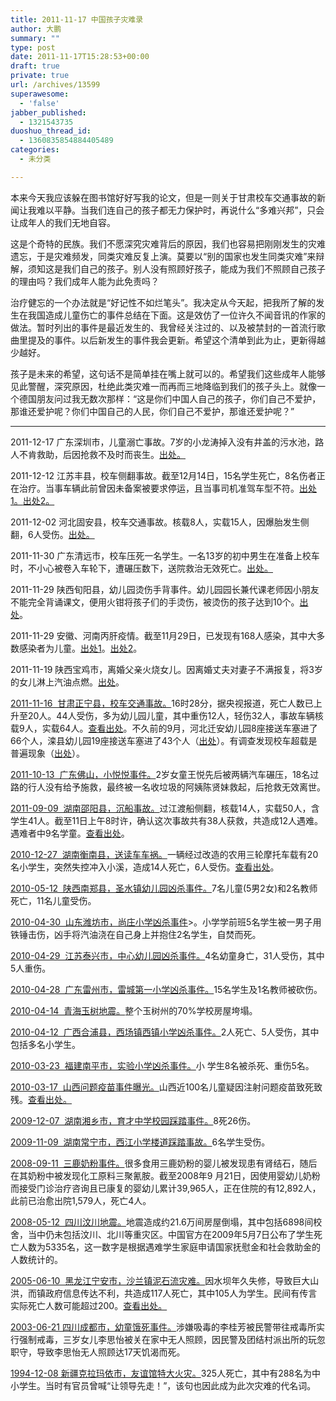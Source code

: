```yaml
---
title: 2011-11-17 中国孩子灾难录
author: 大鹏
summary: ""
type: post
date: 2011-11-17T15:28:53+00:00
draft: true
private: true
url: /archives/13599
superawesome:
  - 'false'
jabber_published:
  - 1321543735
duoshuo_thread_id:
  - 1360835854884405489
categories:
  - 未分类

---
```

本来今天我应该躲在图书馆好好写我的论文，但是一则关于甘肃校车交通事故的新闻让我难以平静。当我们连自己的孩子都无力保护时，再说什么“多难兴邦”，只会让成年人的我们无地自容。

这是个奇特的民族。我们不愿深究灾难背后的原因，我们也容易把刚刚发生的灾难遗忘，于是灾难频发，同类灾难反复上演。莫要以“别的国家也发生同类灾难”来辩解，须知这是我们自己的孩子。别人没有照顾好孩子，能成为我们不照顾自己孩子的理由吗？我们成年人能为此免责吗？

治疗健忘的一个办法就是“好记性不如烂笔头”。我决定从今天起，把我所了解的发生在我国造成儿童伤亡的事件总结在下面。这是效仿了一位许久不闻音讯的作家的做法。暂时列出的事件是最近发生的、我曾经关注过的、以及被禁封的一首流行歌曲里提及的事件。以后新发生的事件我会更新。希望这个清单到此为止，更新得越少越好。

孩子是未来的希望，这句话不是简单挂在嘴上就可以的。希望我们这些成年人能够见此警醒，深究原因，杜绝此类灾难一而再而三地降临到我们的孩子头上。就像一个德国朋友问过我无数次那样：“这是你们中国人自己的孩子，你们自己不爱护，那谁还爱护呢？你们中国自己的人民，你们自己不爱护，那谁还爱护呢？”

* * *

2011-12-17 广东深圳市，儿童溺亡事故。7岁的小龙涛掉入没有井盖的污水池，路人不肯救助，后因抢救不及时而丧生。[出处。][1]

2011-12-12 江苏丰县，校车侧翻事故。截至12月14日，15名学生死亡，8名伤者正在治疗。当事车辆此前曾因未备案被要求停运，且当事司机准驾车型不符。[出处1。][2][出处2。][3]

2011-12-02 河北固安县，校车交通事故。核载8人，实载15人，因爆胎发生侧翻，6人受伤。[出处。][4]

2011-11-30 广东清远市，校车压死一名学生。一名13岁的初中男生在准备上校车时，不小心被卷入车轮下，遭碾压数下，送院救治无效死亡。[出处。][5]

2011-11-29 陕西旬阳县，幼儿园烫伤手背事件。幼儿园园长兼代课老师因小朋友不能完全背诵课文，便用火钳将孩子们的手烫伤，被烫伤的孩子达到10个。[出处][6]。

2011-11-29 安徽、河南丙肝疫情。截至11月29日，已发现有168人感染，其中大多数感染者为儿童。[出处1][7]。[出处2][8]。

2011-11-19 陕西宝鸡市，离婚父亲火烧女儿。因离婚丈夫对妻子不满报复，将3岁的女儿淋上汽油点燃。[出处][9]。

[2011-11-16  甘肃正宁县，校车交通事故。][10]16时28分，据央视报道，死亡人数已上升至20人。44人受伤，多为幼儿园儿童，其中重伤12人，轻伤32人，事故车辆核载9人，实载64人。[查看出处][11]。不久前的9月，河北迁安幼儿园8座接送车塞进了66个人，滦县幼儿园19座接送车塞进了43个人（[出处][12]）。有调查发现校车超载是普遍现象（[出处][13]）。

[2011-10-13  广东佛山，小悦悦事件。][14]2岁女童王悦先后被两辆汽车碾压，18名过路的行人没有给予施救，最终被一名收垃圾的阿姨陈贤妹救起，后抢救无效离世。

[2011-09-09  湖南邵阳县，沉船事故。][15]过江渡船侧翻，核载14人，实载50人，含学生41人。截至11日上午8时许，确认这次事故共有38人获救，共造成12人遇难。 遇难者中9名学童。[查看出处][16]。

[2010-12-27  湖南衡南县，送读车车祸。][17]一辆经过改造的农用三轮摩托车载有20名小学生，突然失控冲入小溪，造成14人死亡，6人受伤。[查看出处][18]。

[2010-05-12  陕西南郑县，圣水镇幼儿园凶杀事件。][19]7名儿童(5男2女)和2名教师死亡，11名儿童受伤。

[2010-04-30  山东潍坊市，尚庄小学凶杀事件][20]>。小学学前班5名学生被一男子用铁锤击伤，凶手将汽油浇在自己身上并抱住2名学生，自焚而死。

[2010-04-29  江苏泰兴市，中心幼儿园凶杀事件。][21]4名幼童身亡，31人受伤，其中5人重伤。

[2010-04-28  广东雷州市，雷城第一小学凶杀事件。][22]15名学生及1名教师被砍伤。

[2010-04-14  青海玉树地震。][23]整个玉树州的70%学校房屋垮塌。

[2010-04-12  广西合浦县，西场镇西镇小学凶杀事件。][24]2人死亡、5人受伤，其中包括多名小学生。

[2010-03-23  福建南平市，实验小学凶杀事件。][25]小 学生8名被杀死、重伤5名。

[2010-03-17  山西问题疫苗事件曝光。][24]山西近100名儿童疑因注射问题疫苗致死致残。[查看出处。][26]

[2009-12-07  湖南湘乡市，育才中学校园踩踏事件。][27]8死26伤。

[2009-11-09  湖南常宁市，西江小学楼道踩踏事故。][28]6名学生受伤。

[2008-09-11  三鹿奶粉事件。][29]很多食用三鹿奶粉的婴儿被发现患有肾结石，随后在其奶粉中被发现化工原料三聚氰胺。截至2008年9 月21日，因使用婴幼儿奶粉而接受门诊治疗咨询且已康复的婴幼儿累计39,965人，正在住院的有12,892人，此前已治愈出院1,579人，死亡4人。

[2008-05-12  四川汶川地震。][30]地震造成约21.6万间房屋倒塌，其中包括6898间校舍，当中仍未包括汶川、北川等重灾区。中国官方在2009年5月7日公布了学生死亡人数为5335名，这一数字是根据遇难学生家庭申请国家抚慰金和社会救助金的人数统计的。

[2005-06-10  黑龙江宁安市，沙兰镇泥石流灾难。][31]因水坝年久失修，导致巨大山洪，而镇政府信息传达不利，共造成117人死亡，其中105人为学生。民间有传言实际死亡人数可能超过200。[查看出处。][32]

[2003-06-21 四川成都市，幼童饿死事件。][33]涉嫌吸毒的李桂芳被民警带往戒毒所实行强制戒毒，三岁女儿李思怡被关在家中无人照顾，因民警及团结村派出所的玩忽职守，导致李思怡无人照顾达17天饥渴而死。

[1994-12-08 新疆克拉玛依市，友谊馆特大火灾。][34]325人死亡，其中有288名为中小学生。当时有官员曾喊“让领导先走！”，该句也因此成为此次灾难的代名词。

 [1]: http://gd.qq.com/a/20111219/000012.htm
 [2]: http://news.sohu.com/20111214/n328918398.shtml
 [3]: http://blog.sina.com.cn/s/blog_46e7ba410102dx9m.html
 [4]: http://china.huanqiu.com/roll/2011-12/2229591.html
 [5]: http://edu.163.com/11/1130/09/7K3KR5SD00293L7F.html
 [6]: http://roll.sohu.com/20111205/n327951695.shtml
 [7]: http://www.dw-world.de/dw/article/0,,15565931,00.html?maca=chi-rss-chi-all-1127-rdf
 [8]: http://news.xinhuanet.com/legal/2011-11/29/c_122350621.htm
 [9]: http://news.ifeng.com/society/1/detail_2011_12/05/11096255_0.shtml
 [10]: http://society.people.com.cn/GB/16287840.html
 [11]: http://www.my1510.cn/article.php?id=67640
 [12]: http://v.ifeng.com/news/society/201109/0c95c04c-6991-4b93-ad75-bcd55f456432.shtml
 [13]: http://hsb.hsw.cn/gb/newsdzb/2011-11/18/content_8203009.htm
 [14]: http://zh.wikipedia.org/wiki/%E5%B0%8F%E6%82%A6%E6%82%A6
 [15]: http://society.people.com.cn/GB/1062/15633053.html
 [16]: http://zh.wikipedia.org/wiki/%E9%82%B5%E9%98%B3%E5%A1%98%E7%94%B0%E5%B8%82%E6%B2%89%E8%88%B9%E4%BA%8B%E6%95%85
 [17]: http://society.people.com.cn/GB/13601484.html
 [18]: http://zh.wikipedia.org/wiki/%E8%A1%A1%E5%8D%97%E2%80%9C12%C2%B727%E2%80%9D%E9%80%81%E8%AF%BB%E8%BD%A6%E8%BD%A6%E7%A5%B8
 [19]: http://zqb.cyol.com/content/2010-05/13/content_3228291.htm
 [20]: http://baike.baidu.com/view/3552181.html?fromTaglist
 [21]: http://news.sohu.com/20100429/n271833366.shtml
 [22]: http://news.xinhuanet.com/politics/2010-04/29/c_1263742.htm
 [23]: http://zh.wikipedia.org/wiki/%E7%8E%89%E6%A0%91%E5%9C%B0%E9%9C%87
 [24]: http://www.gx.xinhuanet.com/dtzx/2010-04/12/content_19504759.htm
 [25]: http://zh.wikipedia.org/wiki/%E7%A6%8F%E5%BB%BA%E5%8D%97%E5%B9%B3%E6%A0%A1%E5%9B%AD%E6%83%A8%E6%A1%88
 [26]: http://zh.wikipedia.org/wiki/山西疫苗事件
 [27]: http://zh.wikipedia.org/wiki/%E6%B9%98%E4%B9%A1%E6%A0%A1%E5%9B%AD%E8%B8%A9%E8%B8%8F%E4%BA%8B%E4%BB%B6
 [28]: http://forum.home.news.cn/thread/72229500/1.html
 [29]: http://zh.wikipedia.org/wiki/2008%E5%B9%B4%E4%B8%AD%E5%9B%BD%E5%A5%B6%E5%88%B6%E5%93%81%E6%B1%A1%E6%9F%93%E4%BA%8B%E4%BB%B6
 [30]: http://zh.wikipedia.org/wiki/%E6%B1%B6%E5%B7%9D%E5%A4%A7%E5%9C%B0%E9%9C%87
 [31]: http://www.infzm.com/content/21438/0
 [32]: http://zh.wikipedia.org/wiki/2005%E5%B9%B4%E6%B2%99%E5%85%B0%E9%95%87%E6%B4%AA%E7%81%BE
 [33]: http://zh.wikipedia.org/wiki/%E6%9D%8E%E6%80%9D%E6%80%A1
 [34]: http://zh.wikipedia.org/wiki/%E5%85%8B%E6%8B%89%E7%8E%9B%E4%BE%9D%E5%A4%A7%E7%81%AB
